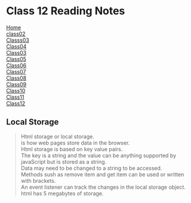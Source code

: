# **Class 12 Reading Notes**

[Home](README.md)  
[class02](Class02.md)  
[Classs03](Class03.md)  
[Class04](Class04.md)  
[Class03](Class03.md)  
[Class05](Class05.md)  
[Class06](Class06.md)  
[Class07](Class07.md)  
[Class08](Class08.md)  
[Class09](Class09.md)  
[Class10](class10.md)  
[Class11](Class11.md)  
[Class12](Class12.md)  

## Local Storage

> Html storage or local storage.  
 is how web pages store data in the browser.  
 > Html storage is based on key value pairs.  
 > The key is a string and the value can be anything supported by javaScript but is stored as a string.  
 > Data may need to be changed to a string to be accessed.  
 > Methods sush as remove item and get item can be used or written with brackets.  
 > An event listener can track the changes in the local storage object.  
> html has 5 megabytes of storage.  
